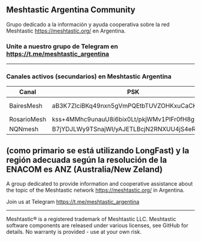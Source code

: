 ## Meshtastic Argentina Community

Grupo dedicado a la información y ayuda cooperativa sobre la red Meshtastic https://meshtastic.org/ en Argentina.

### Unite a nuestro grupo de Telegram en https://t.me/meshtastic_argentina

---
### Canales activos (secundarios) en Meshtastic Argentina
| Canal | PSK | Región |
|--------|-----------|--------|
| BairesMesh | aB3K7ZIciBKq49nxn5gVmPQEtbTUVZOHKxuCaCKaHtA= | CABA & AMBA 
| RosarioMesh | kss+4MMhc9unauU8i6bix0Lt/pkjWMv1PIFr0fH8g58= | Rosario 
| NQNmesh | B7jYDJLWy9TSnajWI/yAJETLBcjN2RNXUU4jS4eRyJo= | Neuquén

(como primario se está utilizando LongFast) y la región adecuada según la resolución de la ENACOM es ANZ (Australia/New Zeland)
---
A group dedicated to provide information and cooperative assistance about the topic of the Meshtastic network https://meshtastic.org/ in Argentina.

Join us at Telegram https://t.me/meshtastic_argentina

---
Meshtastic® is a registered trademark of Meshtastic LLC. Meshtastic software components are released under various licenses, see GitHub for details. No warranty is provided - use at your own risk.
